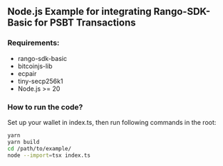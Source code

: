 ## Node.js Example for integrating Rango-SDK-Basic for PSBT Transactions

### Requirements:

- rango-sdk-basic
- bitcoinjs-lib
- ecpair    
- tiny-secp256k1
- Node.js >= 20

### How to run the code?

Set up your wallet in index.ts, then run following commands in the root:

```sh
yarn
yarn build
cd /path/to/example/
node --import=tsx index.ts
```
